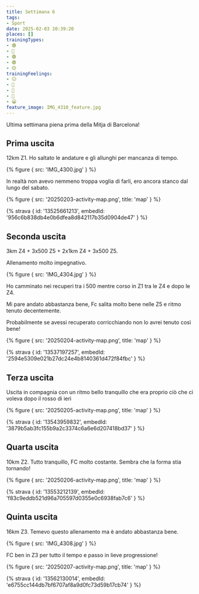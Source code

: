 ```yaml
---
title: Settimana 6
tags:
- Sport
date: 2025-02-03 20:39:20
places: []
trainingTypes:
- 🟢
- 🔴
- 🟢
- 🟢
- 🟡
trainingFeelings:
- 😐
- 🙂
- 🙂
- 🙂
- 😀
feature_image: IMG_4310_feature.jpg
---
```


Ultima settimana piena prima della Mitja di Barcelona!
<!--more--> 


## Prima uscita
12km Z1. Ho saltato le andature e gli allunghi per mancanza di tempo.

{% figure { src: 'IMG_4300.jpg' } %}

In realtà non avevo nemmeno troppa voglia di farli, ero ancora stanco dal lungo del sabato.

{% figure { src: '20250203-activity-map.png', title: 'map' } %}

{% strava { id: '13525661213', embedId: '956c6b838db4e0b6dfea8d842117b35d0904de47' } %}

## Seconda uscita
3km Z4 + 3x500 Z5 + 2x1km Z4 + 3x500 Z5.

Allenamento molto impegnativo.

{% figure { src: 'IMG_4304.jpg' } %}

Ho camminato nei recuperi tra i 500 mentre corso in Z1 tra le Z4 e dopo le Z4.

Mi pare andato abbastanza bene, Fc salita molto bene nelle Z5 e ritmo tenuto decentemente. 

Probabilmente se avessi recuperato corricchiando non lo avrei tenuto così bene!

{% figure { src: '20250204-activity-map.png', title: 'map' } %}

{% strava { id: '13537197257', embedId: '2594e5309e021b27dc24e4b8140361d472f84fbc' } %}

## Terza uscita
Uscita in compagnia con un ritmo bello tranquillo che era proprio ciò che ci voleva dopo il rosso di ieri

{% figure { src: '20250205-activity-map.png', title: 'map' } %}

{% strava { id: '13543959832', embedId: '3879b5ab3fc155b9a2c3374c6a6e6d207418bd37' } %}

## Quarta uscita

10km Z2. Tutto tranquillo, FC molto costante. Sembra che la forma stia tornando!

{% figure { src: '20250206-activity-map.png', title: 'map' } %}

{% strava { id: '13553212139', embedId: 'f83c9eddb521d96a705597d0355e0c6938fab7c6' } %}

## Quinta uscita
16km Z3. 
Temevo questo allenamento ma è andato abbastanza bene.

{% figure { src: 'IMG_4308.jpg' } %}

FC ben in Z3 per tutto il tempo e passo in lieve progressione!

{% figure { src: '20250207-activity-map.png', title: 'map' } %}

{% strava { id: '13562130014', embedId: 'e6755cc144db7bf6707af8a9d0fc73d59b17cb74' } %}